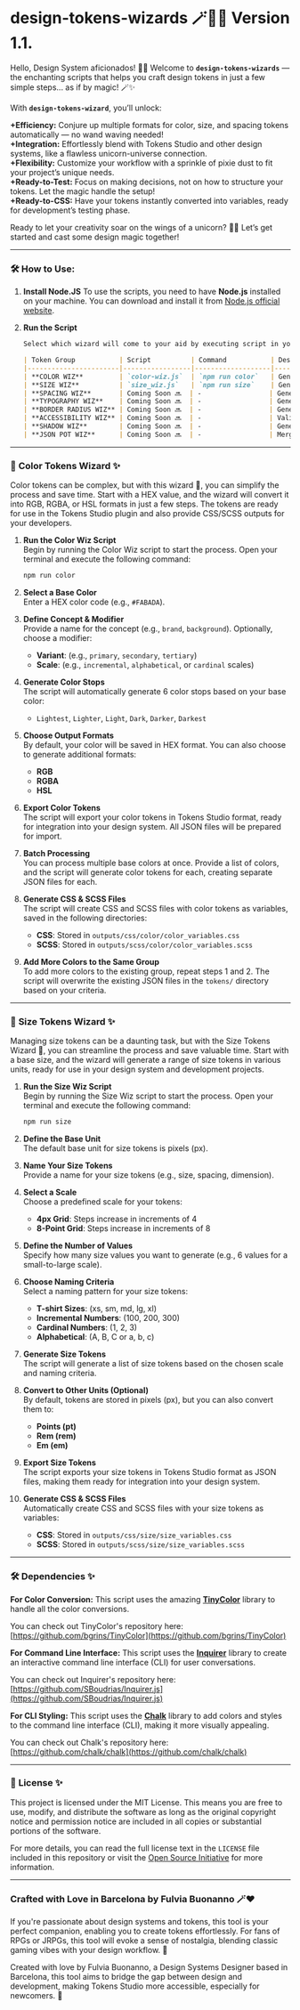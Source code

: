 # design-tokens-wizards 🪄🧙🎨 Version 1.1.

Hello, Design System aficionados! 🦄✨ Welcome to **`design-tokens-wizards`** — the enchanting scripts that helps you craft design tokens in just a few simple steps... as if by magic! 🪄✨

With **`design-tokens-wizard`**, you’ll unlock:

**+Efficiency:** Conjure up multiple formats for color, size, and spacing tokens automatically — no wand waving needed!  
**+Integration:** Effortlessly blend with Tokens Studio and other design systems, like a flawless unicorn-universe connection.  
**+Flexibility:** Customize your workflow with a sprinkle of pixie dust to fit your project’s unique needs.  
**+Ready-to-Test:** Focus on making decisions, not on how to structure your tokens. Let the magic handle the setup!  
**+Ready-to-CSS:** Have your tokens instantly converted into variables, ready for development’s testing phase.

Ready to let your creativity soar on the wings of a unicorn? 🦄✨ Let’s get started and cast some design magic together!

---

### 🛠️ **How to Use:**

1. **Install Node.JS**
To use the scripts, you need to have **Node.js** installed on your machine. You can download and install it from [Node.js official website](https://nodejs.org/).

2. **Run the Script**  
   ```markdown
   Select which wizard will come to your aid by executing script in your terminal. These are all the wizards you'll have available:

   | Token Group           | Script          | Command           | Description                                      | Versioning |
   |-----------------------|-----------------|-------------------|--------------------------------------------------|------------|
   | **COLOR WIZ**         | `color-wiz.js`  | `npm run color`   | Generate and manage color tokens                 | 1.2        |
   | **SIZE WIZ**          | `size_wiz.js`   | `npm run size`    | Generate and manage size tokens                  | 1.0        |
   | **SPACING WIZ**       | Coming Soon 🔜  | -                 | Generate and manage spacing tokens               | -          |
   | **TYPOGRAPHY WIZ**    | Coming Soon 🔜  | -                 | Generate and manage typography tokens            | -          |
   | **BORDER RADIUS WIZ** | Coming Soon 🔜  | -                 | Generate and manage border radius tokens         | -          |
   | **ACCESSIBILITY WIZ** | Coming Soon 🔜  | -                 | Validate color accessibility                     | -          |
   | **SHADOW WIZ**        | Coming Soon 🔜  | -                 | Generate and manage shadow tokens                | -          |
   | **JSON POT WIZ**      | Coming Soon 🔜  | -                 | Merge all your json token files in one single file | -          |
   ```
---

### 🎨 **Color Tokens Wizard** ✨

Color tokens can be complex, but with this wizard 🧙, you can simplify the process and save time. Start with a HEX value, and the wizard will convert it into RGB, RGBA, or HSL formats in just a few steps. The tokens are ready for use in the Tokens Studio plugin and also provide CSS/SCSS outputs for your developers.

1. **Run the Color Wiz Script**  
   Begin by running the Color Wiz script to start the process. Open your terminal and execute the following command:
   ```sh
   npm run color
   ```

2. **Select a Base Color**  
   Enter a HEX color code (e.g., `#FABADA`).

3. **Define Concept & Modifier**  
   Provide a name for the concept (e.g., `brand`, `background`). Optionally, choose a modifier:
   - **Variant**: (e.g., `primary`, `secondary`, `tertiary`)
   - **Scale**: (e.g., `incremental`, `alphabetical`, or `cardinal` scales)

4. **Generate Color Stops**  
   The script will automatically generate 6 color stops based on your base color:
   - `Lightest`, `Lighter`, `Light`, `Dark`, `Darker`, `Darkest`

5. **Choose Output Formats**  
   By default, your color will be saved in HEX format. You can also choose to generate additional formats:
   - **RGB**
   - **RGBA**
   - **HSL**

6. **Export Color Tokens**  
   The script will export your color tokens in Tokens Studio format, ready for integration into your design system. All JSON files will be prepared for import.

7. **Batch Processing**  
   You can process multiple base colors at once. Provide a list of colors, and the script will generate color tokens for each, creating separate JSON files for each.

8. **Generate CSS & SCSS Files**  
   The script will create CSS and SCSS files with color tokens as variables, saved in the following directories:
   - **CSS**: Stored in `outputs/css/color/color_variables.css`
   - **SCSS**: Stored in `outputs/scss/color/color_variables.scss`

9. **Add More Colors to the Same Group**  
   To add more colors to the existing group, repeat steps 1 and 2. The script will overwrite the existing JSON files in the `tokens/` directory based on your criteria.

---

### 📏 **Size Tokens Wizard** ✨

Managing size tokens can be a daunting task, but with the Size Tokens Wizard 🧙, you can streamline the process and save valuable time. Start with a base size, and the wizard will generate a range of size tokens in various units, ready for use in your design system and development projects.

1. **Run the Size Wiz Script**  
   Begin by running the Size Wiz script to start the process. Open your terminal and execute the following command:
   ```sh
   npm run size
   ```

2. **Define the Base Unit**  
   The default base unit for size tokens is pixels (px).

3. **Name Your Size Tokens**  
   Provide a name for your size tokens (e.g., size, spacing, dimension).

4. **Select a Scale**  
   Choose a predefined scale for your tokens:
   - **4px Grid**: Steps increase in increments of 4
   - **8-Point Grid**: Steps increase in increments of 8

5. **Define the Number of Values**  
   Specify how many size values you want to generate (e.g., 6 values for a small-to-large scale).

6. **Choose Naming Criteria**  
   Select a naming pattern for your size tokens:
   - **T-shirt Sizes**: (xs, sm, md, lg, xl)
   - **Incremental Numbers**: (100, 200, 300)
   - **Cardinal Numbers**: (1, 2, 3)
   - **Alphabetical**: (A, B, C or a, b, c)

7. **Generate Size Tokens**  
   The script will generate a list of size tokens based on the chosen scale and naming criteria.

8. **Convert to Other Units (Optional)**  
   By default, tokens are stored in pixels (px), but you can also convert them to:
   - **Points (pt)**
   - **Rem (rem)**
   - **Em (em)**

9. **Export Size Tokens**  
   The script exports your size tokens in Tokens Studio format as JSON files, making them ready for integration into your design system.

10. **Generate CSS & SCSS Files**  
    Automatically create CSS and SCSS files with your size tokens as variables:
    - **CSS**: Stored in `outputs/css/size/size_variables.css`
    - **SCSS**: Stored in `outputs/scss/size/size_variables.scss`


---


### 🛠️ **Dependencies** ✨

**For Color Conversion:**
This script uses the amazing **[TinyColor](https://github.com/bgrins/TinyColor)** library to handle all the color conversions. 

You can check out TinyColor's repository here:  
[https://github.com/bgrins/TinyColor](https://github.com/bgrins/TinyColor)

**For Command Line Interface:** 
This script uses the **[Inquirer](https://github.com/SBoudrias/Inquirer.js)** library to create an interactive command line interface (CLI) for user conversations. 

You can check out Inquirer's repository here:  
[https://github.com/SBoudrias/Inquirer.js](https://github.com/SBoudrias/Inquirer.js)

**For CLI Styling:**
This script uses the **[Chalk](https://github.com/chalk/chalk)** library to add colors and styles to the command line interface (CLI), making it more visually appealing.

You can check out Chalk's repository here:  
[https://github.com/chalk/chalk](https://github.com/chalk/chalk)

---

### 📝 **License** ✨

This project is licensed under the MIT License. This means you are free to use, modify, and distribute the software as long as the original copyright notice and permission notice are included in all copies or substantial portions of the software.

For more details, you can read the full license text in the `LICENSE` file included in this repository or visit the [Open Source Initiative](https://opensource.org/licenses/MIT) for more information.

---

### **Crafted with Love in Barcelona by Fulvia Buonanno 🪄❤️**

If you're passionate about design systems and tokens, this tool is your perfect companion, enabling you to create tokens effortlessly. For fans of RPGs or JRPGs, this tool will evoke a sense of nostalgia, blending classic gaming vibes with your design workflow. 🧩

Created with love by Fulvia Buonanno, a Design Systems Designer based in Barcelona, this tool aims to bridge the gap between design and development, making Tokens Studio more accessible, especially for newcomers. 🧙
